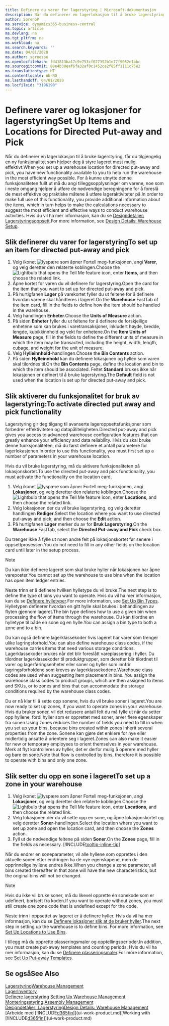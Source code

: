 ```yaml
---
title: Definere du varer for lagerstyring | Microsoft-dokumentasjon
description: Når du definerer en lagerlokasjon til å bruke lagerstyring, får du tilgjengelig en ny funksjonalitet som hjelper deg å styre lageret mest mulig effektivt.
author: SorenGP
ms.service: dynamics365-business-central
ms.topic: article
ms.devlang: na
ms.tgt_pltfrm: na
ms.workload: na
ms.search.keywords: ''
ms.date: 04/01/2020
ms.author: sgroespe
ms.openlocfilehash: fd41813ba17c9e753cf027392b1e77f9052e1bbc
ms.sourcegitcommit: 88e4b30eaf6fa32af0c1452ce2f85ff1111c75e2
ms.translationtype: HT
ms.contentlocale: nb-NO
ms.lasthandoff: 04/01/2020
ms.locfileid: "3196190"
---
```

# <a name="set-up-items-and-locations-for-directed-put-away-and-pick"></a><span data-ttu-id="0e823-103">Definere varer og lokasjoner for lagerstyring</span><span class="sxs-lookup"><span data-stu-id="0e823-103">Set Up Items and Locations for Directed Put-away and Pick</span></span>
<span data-ttu-id="0e823-104">Når du definerer en lagerlokasjon til å bruke lagerstyring, får du tilgjengelig en ny funksjonalitet som hjelper deg å styre lageret mest mulig effektivt.</span><span class="sxs-lookup"><span data-stu-id="0e823-104">When you set up a warehouse location for directed put-away and pick, you have new functionality available to you to help run the warehouse in the most efficient way possible.</span></span> <span data-ttu-id="0e823-105">For å kunne utnytte denne funksjonaliteten fullt ut må du angi tilleggsopplysninger om varene, noe som i neste omgang hjelper å utføre de nødvendige beregningene for å foreslå de mest effektive og praktiske måtene å utføre lageraktiviteter på.</span><span class="sxs-lookup"><span data-stu-id="0e823-105">In order to make full use of this functionality, you provide additional information about the items, which in turn helps to make the calculations necessary to suggest the most efficient and effective ways to conduct warehouse activities.</span></span> <span data-ttu-id="0e823-106">Hvis du vil ha mer informasjon, kan du se [Designdetaljer: Lagerstyringsoppsett](design-details-warehouse-setup.md).</span><span class="sxs-lookup"><span data-stu-id="0e823-106">For more information, see [Design Details: Warehouse Setup](design-details-warehouse-setup.md).</span></span>

## <a name="to-set-up-an-item-for-directed-put-away-and-pick"></a><span data-ttu-id="0e823-107">Slik definerer du varer for lagerstyring</span><span class="sxs-lookup"><span data-stu-id="0e823-107">To set up an item for directed put-away and pick</span></span>  
1.  <span data-ttu-id="0e823-108">Velg ikonet ![lyspære som åpner Fortell meg-funksjonen](media/ui-search/search_small.png "Fortell hva du vil gjøre"), angi **Varer**, og velg deretter den relaterte koblingen.</span><span class="sxs-lookup"><span data-stu-id="0e823-108">Choose the ![Lightbulb that opens the Tell Me feature](media/ui-search/search_small.png "Tell me what you want to do") icon, enter **Items**, and then choose the related link.</span></span>  
2.  <span data-ttu-id="0e823-109">Åpne kortet for varen du vil definere for lagerstyring.</span><span class="sxs-lookup"><span data-stu-id="0e823-109">Open the card for the item that you want to set up for directed put-away and pick.</span></span>
3. <span data-ttu-id="0e823-110">På hurtigfanen **Lager** på varekortet fyller du ut feltene for å definere hvordan varene skal håndteres i lageret.</span><span class="sxs-lookup"><span data-stu-id="0e823-110">On the **Warehouse** FastTab of the item card, fill in the fields to define how the item should be handled in the warehouse.</span></span>  
4.  <span data-ttu-id="0e823-111">Velg handlingen **Enheter**.</span><span class="sxs-lookup"><span data-stu-id="0e823-111">Choose the **Units of Measure** action.</span></span>
5. <span data-ttu-id="0e823-112">På siden **Enheter** fyller du ut feltene for å definere de forskjellige enhetene som kan brukes i varetransaksjoner, inkludert høyde, bredde, lengde, kubikkinnhold og vekt for enhetene.</span><span class="sxs-lookup"><span data-stu-id="0e823-112">On the **Item Units of Measure** page, fill in the fields to define the different units of measure in which the item may be transacted, including the height, width, length, cubage, and weight for the unit of measure.</span></span>
6. <span data-ttu-id="0e823-113">Velg **Hylleinnhold**-handlingen.</span><span class="sxs-lookup"><span data-stu-id="0e823-113">Choose the **Bin Contents** action.</span></span>
7. <span data-ttu-id="0e823-114">På siden **Hylleinnhold** kan du definere lokasjonen og hyllen som varen skal tilordnes til.</span><span class="sxs-lookup"><span data-stu-id="0e823-114">On the **Bin Contents** page, define the location and bin to which the item should be associated.</span></span> <span data-ttu-id="0e823-115">Feltet **Standard** brukes ikke når lokasjonen er definert til å bruke lagerstyring.</span><span class="sxs-lookup"><span data-stu-id="0e823-115">The **Default** field is not used when the location is set up for directed put-away and pick.</span></span>  

## <a name="to-activate-directed-put-away-and-pick-functionality"></a><span data-ttu-id="0e823-116">Slik aktiverer du funksjonalitet for bruk av lagerstyring:</span><span class="sxs-lookup"><span data-stu-id="0e823-116">To activate directed put away and pick functionality</span></span>  
<span data-ttu-id="0e823-117">Lagerstyring gir deg tilgang til avanserte lageroppsettsfunksjoner som forbedrer effektiviteten og datapåliteligheten.</span><span class="sxs-lookup"><span data-stu-id="0e823-117">Directed put-away and pick gives you access to advanced warehouse configuration features that can greatly enhance your efficiency and data reliability.</span></span> <span data-ttu-id="0e823-118">Hvis du skal bruke denne funksjonaliteten, må du først definere et antall parametere for lagerlokasjonen.</span><span class="sxs-lookup"><span data-stu-id="0e823-118">In order to use this functionality, you must first set up a number of parameters in your warehouse location.</span></span>  

<span data-ttu-id="0e823-119">Hvis du vil bruke lagerstyring, må du aktivere funksjonaliteten på lokasjonskortet.</span><span class="sxs-lookup"><span data-stu-id="0e823-119">To use the directed put-away and pick functionality, you must activate the functionality on the location card.</span></span>    
1.  <span data-ttu-id="0e823-120">Velg ikonet ![lyspære som åpner Fortell meg-funksjonen](media/ui-search/search_small.png "Fortell hva du vil gjøre"), angi **Lokasjoner**, og velg deretter den relaterte koblingen.</span><span class="sxs-lookup"><span data-stu-id="0e823-120">Choose the ![Lightbulb that opens the Tell Me feature](media/ui-search/search_small.png "Tell me what you want to do") icon, enter **Locations**, and then choose the related link.</span></span>  
2.  <span data-ttu-id="0e823-121">Velg lokasjonen der du vil bruke lagerstyring, og velg deretter handlingen **Rediger**.</span><span class="sxs-lookup"><span data-stu-id="0e823-121">Select the location where you want to use directed put-away and pick, and then choose the **Edit** action.</span></span>  
3.  <span data-ttu-id="0e823-122">På hurtigfanen **Lager** merker du av for **Bruk Lagerstyring**.</span><span class="sxs-lookup"><span data-stu-id="0e823-122">On the **Warehouse** FastTab, select the **Directed Put-away and Pick** check box.</span></span>  

<span data-ttu-id="0e823-123">Du trenger ikke å fylle ut noen andre felt på lokasjonskortet før senere i oppsettprosessen.</span><span class="sxs-lookup"><span data-stu-id="0e823-123">You do not need to fill in any other fields on the location card until later in the setup process.</span></span>  

> [!NOTE]  
>  <span data-ttu-id="0e823-124">Du kan ikke definere lageret som skal bruke hyller når lokasjonen har åpne vareposter.</span><span class="sxs-lookup"><span data-stu-id="0e823-124">You cannot set up the warehouse to use bins when the location has open item ledger entries.</span></span>  

<span data-ttu-id="0e823-125">Neste trinn er å definere hvilken hylletype du vil bruke.</span><span class="sxs-lookup"><span data-stu-id="0e823-125">The next step is to define the type of bins you want to operate.</span></span> <span data-ttu-id="0e823-126">Hvis du vil ha mer informasjon, kan du se [Definere hylletyper](warehouse-how-to-set-up-bin-types.md).</span><span class="sxs-lookup"><span data-stu-id="0e823-126">For more information, see [Set Up Bin Types](warehouse-how-to-set-up-bin-types.md).</span></span> <span data-ttu-id="0e823-127">Hylletypen definerer hvordan en gitt hylle skal brukes i behandlingen av flyten gjennom lageret.</span><span class="sxs-lookup"><span data-stu-id="0e823-127">The bin type defines how to use a given bin when processing the flow of items through the warehouse.</span></span> <span data-ttu-id="0e823-128">Du kan tilordne en hylletype til både en sone og en hylle.</span><span class="sxs-lookup"><span data-stu-id="0e823-128">You can assign a bin type to both a zone and to a bin.</span></span>  

<span data-ttu-id="0e823-129">Du kan også definere lagerklassekoder hvis lageret har varer som trenger ulike lagringsforhold.</span><span class="sxs-lookup"><span data-stu-id="0e823-129">You can also define warehouse class codes, if the warehouse carries items that need various storage conditions.</span></span> <span data-ttu-id="0e823-130">Lagerklassekoder brukes når det blir foreslått vareplassering i hyller. Du tilordner lagerklassekoder til produktgrupper, som deretter blir tilordnet til varer og lagerføringsenheter eller soner og hyller som innfrir lagringsforholdene som kreves av lagerklassekodene.</span><span class="sxs-lookup"><span data-stu-id="0e823-130">Warehouse class codes are used when suggesting item placement in bins. You assign the warehouse class codes to product groups, which are then assigned to items and SKUs, or to zones and bins that can accommodate the storage conditions required by the warehouse class codes.</span></span>  

<span data-ttu-id="0e823-131">Du er nå klar til å sette opp sonene, hvis du vil bruke soner i lageret.</span><span class="sxs-lookup"><span data-stu-id="0e823-131">You are now ready to set up zones, if you want to operate zones in your warehouse.</span></span> <span data-ttu-id="0e823-132">Hvis du bruker soner, vil det redusere antall felt du må fylle ut når du setter opp hyllene, fordi hyller som er opprettet med soner, arver flere egenskaper fra sonen.</span><span class="sxs-lookup"><span data-stu-id="0e823-132">Using zones reduces the number of fields you need to fill in when you set up your bins, because bins created within zones inherit several properties from the zone.</span></span> <span data-ttu-id="0e823-133">Sonene kan gjøre det enklere for nye eller midlertidig ansatte å orientere seg i lageret.</span><span class="sxs-lookup"><span data-stu-id="0e823-133">Zones can also make it easier for new or temporary employees to orient themselves in your warehouse.</span></span> <span data-ttu-id="0e823-134">Merk at flyt kontrolleres av hyller, det er derfor mulig å operere med hyller og bare én sone.</span><span class="sxs-lookup"><span data-stu-id="0e823-134">Note that flow is controlled by bins, therefore it is possible to operate with bins and only one zone.</span></span>  

## <a name="to-set-up-a-zone-in-your-warehouse"></a><span data-ttu-id="0e823-135">Slik setter du opp en sone i lageret</span><span class="sxs-lookup"><span data-stu-id="0e823-135">To set up a zone in your warehouse</span></span>  
1.  <span data-ttu-id="0e823-136">Velg ikonet ![lyspære som åpner Fortell meg-funksjonen](media/ui-search/search_small.png "Fortell hva du vil gjøre"), angi **Lokasjoner**, og velg deretter den relaterte koblingen.</span><span class="sxs-lookup"><span data-stu-id="0e823-136">Choose the ![Lightbulb that opens the Tell Me feature](media/ui-search/search_small.png "Tell me what you want to do") icon, enter **Locations**, and then choose the related link.</span></span>  
2.  <span data-ttu-id="0e823-137">Velg lokasjonen der du vil sette opp en sone, og åpne lokasjonskortet og velg deretter **Soner**-handlingen.</span><span class="sxs-lookup"><span data-stu-id="0e823-137">Select the location where you want to set up zone and open the location card, and then choose the **Zones** action.</span></span>  
3.  <span data-ttu-id="0e823-138">Fyll ut de nødvendige feltene på siden **Soner**.</span><span class="sxs-lookup"><span data-stu-id="0e823-138">On the **Zones** page, fill in the fields as necessary.</span></span> [!INCLUDE[tooltip-inline-tip](includes/tooltip-inline-tip_md.md)]  

<span data-ttu-id="0e823-139">Når du endrer en soneparameter, vil alle hyllene som opprettes i den aktuelle sonen etter endringen ha de nye egenskapene, men de opprinnelige hyllene endres ikke.</span><span class="sxs-lookup"><span data-stu-id="0e823-139">When you change a zone parameter, all bins created thereafter in that zone will have the new characteristics, but the original bins will not be changed.</span></span>  

> [!NOTE]  
>  <span data-ttu-id="0e823-140">Hvis du ikke vil bruke soner, må du likevel opprette én sonekode som er udefinert, bortsett fra koden.</span><span class="sxs-lookup"><span data-stu-id="0e823-140">If you want to operate without zones, you must still create one zone code that is undefined except for the code.</span></span>  

<span data-ttu-id="0e823-141">Neste trinn i oppsettet av lageret er å definere hyller. Hvis du vil ha mer informasjon, kan du se [Definere lokasjoner slik at de bruker hyller](warehouse-how-to-set-up-locations-to-use-bins.md).</span><span class="sxs-lookup"><span data-stu-id="0e823-141">The next step in setting up the warehouse is to define bins. For more information, see [Set Up Locations to Use Bins](warehouse-how-to-set-up-locations-to-use-bins.md).</span></span>  

<span data-ttu-id="0e823-142">I tillegg må du opprette plasseringsmaler og opptellingsperioder.</span><span class="sxs-lookup"><span data-stu-id="0e823-142">In addition, you must create put-away templates and counting periods.</span></span> <span data-ttu-id="0e823-143">Hvis du vil ha mer informasjon, kan du se [Definere plasseringsmaler](warehouse-how-to-set-up-put-away-templates.md).</span><span class="sxs-lookup"><span data-stu-id="0e823-143">For more information, see [Set Up Put-away Templates](warehouse-how-to-set-up-put-away-templates.md).</span></span>  

## <a name="see-also"></a><span data-ttu-id="0e823-144">Se også</span><span class="sxs-lookup"><span data-stu-id="0e823-144">See Also</span></span>  
[<span data-ttu-id="0e823-145">Lagerstyring</span><span class="sxs-lookup"><span data-stu-id="0e823-145">Warehouse Management</span></span>](warehouse-manage-warehouse.md)  
[<span data-ttu-id="0e823-146">Lager</span><span class="sxs-lookup"><span data-stu-id="0e823-146">Inventory</span></span>](inventory-manage-inventory.md)  
<span data-ttu-id="0e823-147">[Definere lagerstyring](warehouse-setup-warehouse.md)   </span><span class="sxs-lookup"><span data-stu-id="0e823-147">[Setting Up Warehouse Management](warehouse-setup-warehouse.md)   </span></span>  
<span data-ttu-id="0e823-148">[Monteringsstyring](assembly-assemble-items.md)  </span><span class="sxs-lookup"><span data-stu-id="0e823-148">[Assembly Management](assembly-assemble-items.md)  </span></span>  
[<span data-ttu-id="0e823-149">Designdetaljer: Lagerstyring</span><span class="sxs-lookup"><span data-stu-id="0e823-149">Design Details: Warehouse Management</span></span>](design-details-warehouse-management.md)  
<span data-ttu-id="0e823-150">[Arbeide med [!INCLUDE[d365fin](includes/d365fin_md.md)]](ui-work-product.md)</span><span class="sxs-lookup"><span data-stu-id="0e823-150">[Working with [!INCLUDE[d365fin](includes/d365fin_md.md)]](ui-work-product.md)</span></span>  
